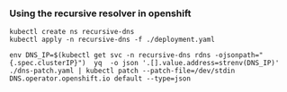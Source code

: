 

### Using the recursive resolver in openshift


```
kubectl create ns recursive-dns
kubectl apply -n recursive-dns -f ./deployment.yaml

env DNS_IP=$(kubectl get svc -n recursive-dns rdns -ojsonpath="{.spec.clusterIP}")  yq  -o json '.[].value.address=strenv(DNS_IP)'  ./dns-patch.yaml | kubectl patch --patch-file=/dev/stdin DNS.operator.openshift.io default --type=json
```